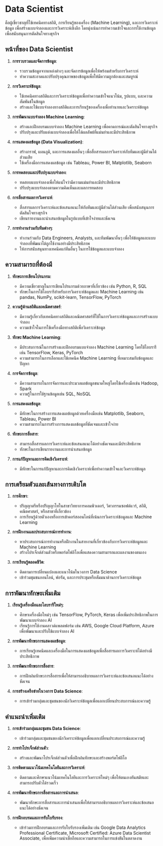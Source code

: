 # Data Scientist
คือผู้เชี่ยวชาญที่ใช้เทคนิคทางสถิติ, การเรียนรู้ของเครื่อง (Machine Learning), และการวิเคราะห์ข้อมูล เพื่อสร้างแบบจำลองและการวิเคราะห์เชิงลึก โดยมุ่งเน้นการทำความเข้าใจและการใช้งานข้อมูลเพื่อสนับสนุนการตัดสินใจทางธุรกิจ

## หน้าที่ของ Data Scientist

1. **การรวบรวมและจัดการข้อมูล**:
    - รวบรวมข้อมูลจากแหล่งต่างๆ และจัดการข้อมูลเพื่อให้พร้อมสำหรับการวิเคราะห์
    - ทำความสะอาดและปรับปรุงคุณภาพของข้อมูลเพื่อให้มีความถูกต้องและสมบูรณ์

2. **การวิเคราะห์ข้อมูล**:
    - ใช้เทคนิคทางสถิติและการวิเคราะห์ข้อมูลเพื่อทำความเข้าใจแนวโน้ม, รูปแบบ, และความสัมพันธ์ในข้อมูล
    - สร้างและใช้แบบจำลองทางสถิติและการเรียนรู้ของเครื่องเพื่อทำนายและวิเคราะห์ข้อมูล

3. **การพัฒนาแบบจำลอง Machine Learning**:
    - สร้างและฝึกอบรมแบบจำลอง Machine Learning เพื่อคาดการณ์และตัดสินใจทางธุรกิจ
    - ปรับปรุงและปรับแต่งแบบจำลองเพื่อให้ได้ผลลัพธ์ที่แม่นยำและมีประสิทธิภาพ

4. **การแสดงผลข้อมูล (Data Visualization)**:
    - สร้างกราฟ, แผนภูมิ, และการแสดงผลอื่นๆ เพื่อสื่อสารผลการวิเคราะห์กับทีมและผู้มีส่วนได้ส่วนเสีย
    - ใช้เครื่องมือการแสดงผลข้อมูล เช่น Tableau, Power BI, Matplotlib, Seaborn

5. **การทดสอบและปรับปรุงแบบจำลอง**:
    - ทดสอบแบบจำลองเพื่อให้แน่ใจว่ามีความแม่นยำและมีประสิทธิภาพ
    - ปรับปรุงแบบจำลองตามความคิดเห็นและผลการทดสอบ

6. **การสื่อสารผลการวิเคราะห์**:
    - สื่อสารผลการวิเคราะห์และข้อเสนอแนะให้กับทีมและผู้มีส่วนได้ส่วนเสีย เพื่อสนับสนุนการตัดสินใจทางธุรกิจ
    - เขียนรายงานและนำเสนอข้อมูลในรูปแบบที่เข้าใจง่ายและชัดเจน

7. **การทำงานร่วมกับทีมต่างๆ**:
    - ทำงานร่วมกับ Data Engineers, Analysts, และทีมพัฒนาอื่นๆ เพื่อให้ข้อมูลและแบบจำลองที่พัฒนาได้ถูกใช้งานอย่างมีประสิทธิภาพ
    - ให้การสนับสนุนทางเทคนิคแก่ทีมอื่นๆ ในการใช้ข้อมูลและแบบจำลอง

## ความสามารถที่ต้องมี

1. **ทักษะการเขียนโปรแกรม**:
    - มีความเชี่ยวชาญในการเขียนโปรแกรมด้วยภาษาที่เกี่ยวข้อง เช่น Python, R, SQL
    - ทักษะในการใช้ไลบรารีสำหรับการวิเคราะห์ข้อมูลและ Machine Learning เช่น pandas, NumPy, scikit-learn, TensorFlow, PyTorch

2. **ความรู้ด้านสถิติและคณิตศาสตร์**:
    - มีความรู้เกี่ยวกับเทคนิคทางสถิติและคณิตศาสตร์ที่ใช้ในการวิเคราะห์ข้อมูลและการสร้างแบบจำลอง
    - ความเข้าใจในการใช้เครื่องมือทางสถิติเพื่อวิเคราะห์ข้อมูล

3. **ทักษะ Machine Learning**:
    - มีประสบการณ์ในการสร้างและฝึกอบรมแบบจำลอง Machine Learning โดยใช้ไลบรารีเช่น TensorFlow, Keras, PyTorch
    - ความสามารถในการเลือกและใช้เทคนิค Machine Learning ที่เหมาะสมกับข้อมูลและปัญหา

4. **การจัดการข้อมูล**:
    - มีความสามารถในการจัดการและประมวลผลข้อมูลขนาดใหญ่โดยใช้เครื่องมือเช่น Hadoop, Spark
    - ความรู้ในการใช้ฐานข้อมูลเช่น SQL, NoSQL

5. **การแสดงผลข้อมูล**:
    - มีทักษะในการสร้างการแสดงผลข้อมูลด้วยเครื่องมือเช่น Matplotlib, Seaborn, Tableau, Power BI
    - ความสามารถในการสร้างการแสดงผลข้อมูลที่ชัดเจนและเข้าใจง่าย

6. **ทักษะการสื่อสาร**:
    - สามารถสื่อสารผลการวิเคราะห์และข้อเสนอแนะได้อย่างชัดเจนและมีประสิทธิภาพ
    - ทักษะในการเขียนรายงานและการนำเสนอข้อมูล

7. **การแก้ปัญหาและการคิดเชิงวิเคราะห์**:
    - มีทักษะในการแก้ปัญหาและการคิดเชิงวิเคราะห์เพื่อทำความเข้าใจและวิเคราะห์ข้อมูล

## การเตรียมตัวและเส้นทางการเติบโต

1. **การศึกษา**:
    - ปริญญาตรีหรือปริญญาโทในสาขาวิทยาการคอมพิวเตอร์, วิศวกรรมซอฟต์แวร์, สถิติ, คณิตศาสตร์, หรือสาขาที่เกี่ยวข้อง
    - การเรียนรู้ด้วยตัวเองหรือการเข้าคอร์สออนไลน์ที่เน้นการวิเคราะห์ข้อมูลและ Machine Learning

2. **การฝึกงานและประสบการณ์การทำงาน**:
    - หาประสบการณ์การทำงานหรือฝึกงานในสายงานที่เกี่ยวข้องกับการวิเคราะห์ข้อมูลและ Machine Learning
    - สร้างโปรเจ็กต์ส่วนตัวหรือพอร์ตโฟลิโอเพื่อแสดงความสามารถและผลงานของตนเอง

3. **การเรียนรู้ตลอดชีวิต**:
    - ติดตามการเปลี่ยนแปลงและแนวโน้มในวงการ Data Science
    - เข้าร่วมชุมชนออนไลน์, ฟอรัม, และการประชุมหรือสัมมนาด้านการวิเคราะห์ข้อมูล

## การพัฒนาทักษะเพิ่มเติม

1. **เรียนรู้เครื่องมือและไลบรารีใหม่ๆ**:
    - ศึกษาเครื่องมือใหม่ๆ เช่น TensorFlow, PyTorch, Keras เพื่อเพิ่มประสิทธิภาพในการพัฒนาแบบจำลอง AI
    - เรียนรู้การใช้งานคลาวด์แพลตฟอร์ม เช่น AWS, Google Cloud Platform, Azure เพื่อพัฒนาและปรับใช้แบบจำลอง AI

2. **การพัฒนาทักษะการแสดงผลข้อมูล**:
    - การเรียนรู้เทคนิคและเครื่องมือในการแสดงผลข้อมูลเพื่อสื่อสารผลการวิเคราะห์ได้อย่างมีประสิทธิภาพ

3. **การพัฒนาทักษะการสื่อสาร**:
    - การฝึกฝนทักษะการสื่อสารเพื่อให้สามารถอธิบายผลการวิเคราะห์และข้อเสนอแนะได้อย่างชัดเจน

4. **การสร้างเครือข่ายในวงการ Data Science**:
    - การเข้าร่วมกลุ่มและชุมชนของนักวิเคราะห์ข้อมูลเพื่อแลกเปลี่ยนประสบการณ์และความรู้

## คำแนะนำเพิ่มเติม

1. **การเข้าร่วมกลุ่มและชุมชน Data Science**:
    - เข้าร่วมกลุ่มและชุมชนของนักวิเคราะห์ข้อมูลเพื่อแลกเปลี่ยนประสบการณ์และความรู้

2. **การทำโปรเจ็กต์ส่วนตัว**:
    - สร้างและพัฒนาโปรเจ็กต์ส่วนตัวเพื่อฝึกฝนทักษะและสร้างพอร์ตโฟลิโอ

3. **การติดตามแนวโน้มเทคโนโลยีและการวิเคราะห์**:
    - ติดตามและศึกษาแนวโน้มเทคโนโลยีและการวิเคราะห์ใหม่ๆ เพื่อให้ตนเองทันสมัยและสามารถปรับตัวได้รวดเร็ว

4. **การพัฒนาทักษะการสื่อสารและการนำเสนอ**:
    - พัฒนาทักษะการสื่อสารและการนำเสนอเพื่อให้สามารถอธิบายผลการวิเคราะห์และข้อเสนอแนะได้อย่างชัดเจน

5. **การฝึกอบรมและการรับใบรับรอง**:
    - เข้าร่วมการฝึกอบรมและการรับใบรับรองเพิ่มเติม เช่น Google Data Analytics Professional Certificate, Microsoft Certified: Azure Data Scientist Associate, เพื่อเพิ่มความน่าเชื่อถือและความสามารถในการแข่งขันในตลาดงาน